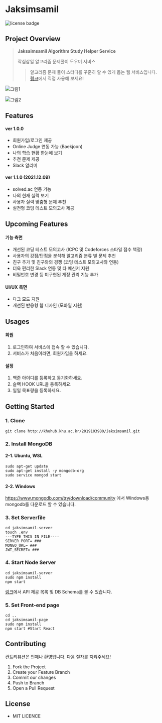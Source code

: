 # Jaksimsamil

![license badge](https://img.shields.io/github/license/FacerAin/OSS-Jaksimsamil)

## Project Overview

> **Jaksaimsamil Algorithm Study Helper Service**
>
> 작심삼일 알고리즘 문제풀이 도우미 서비스<br/>
>
> > 알고리즘 문제 풀이 스터디를 꾸준히 할 수 있게 돕는 웹 서비스입니다.
> > <br> [링크](http://facerain.dcom.club)에서 직접 사용해 보세요!

![그림1](https://user-images.githubusercontent.com/16442978/85690047-236d1d00-b70e-11ea-8d2b-480593c0daf3.png)

![그림2](https://user-images.githubusercontent.com/16442978/85690058-2536e080-b70e-11ea-98cd-45fdf04084ce.png)

## Features

#### ver 1.0.0
- 회원가입/로그인 제공
- Online Judge 연동 가능 (Baekjoon)
- 나의 학습 현황 한눈에 보기
- 추천 문제 제공
- Slack 알리미

#### ver 1.1.0 (2021.12.09)
- solved.ac 연동 기능
- 나의 현재 실력 보기
- 사용자 실력 맞춤형 문제 추천
- 실전형 코딩 테스트 모의고사 제공

## Upcoming Features

#### 기능 측면
- 개선된 코딩 테스트 모의고사 (ICPC 및 Codeforces 스타일 점수 책정)
- 사용자의 강점/단점을 분석해 알고리즘 분류 별 문제 추천
- 친구 추가 및 친구와의 경쟁 (코딩 테스트 모의고사와 연동)
- 더욱 편리한 Slack 연동 및 타 메신저 지원
- 비밀번호 변경 등 미구현된 계정 관리 기능 추가

#### UI/UX 측면
- 다크 모드 지원
- 개선된 반응형 웹 디자인 (모바일 지원)

## Usages

#### 회원

1. 로그인하여 서비스에 접속 할 수 있습니다.
2. 서비스가 처음이라면, 회원가입을 하세요.
   <br>

#### 설정

1. 백준 아이디를 등록하고 동기화하세요.
2. 슬랙 HOOK URL을 등록하세요.
3. 일일 목표량을 등록하세요.

## Getting Started

### 1. Clone

```
git clone http://khuhub.khu.ac.kr/2019103980/Jaksimsamil.git
```

### 2. Install MongoDB

#### 2-1. Ubuntu, WSL

```
sudo apt-get update
sudo apt-get install -y mongodb-org
sudo service mongod start
```

#### 2-2. Windows

https://www.mongodb.com/try/download/community 에서 Windows용 mongodb를 다운로드 할 수 있습니다.

### 3. Set Serverfile

```
cd jaksimsamil-server
touch .env
---TYPE THIS IN FILE----
SERVER_PORT= ###
MONGO_URL= ###
JWT_SECRET= ###
```

### 4. Start Node Server

```
cd jaksimsamil-server
sudo npm install
npm start
```

[링크](/jaksimsamil-server/README.md)에서 API 제공 목록 및 DB Schema를 볼 수 있습니다.
<br>

### 5. Set Front-end page

```
cd ..
cd jaksimsamil-page
sudo npm install
npm start #Start React
```

## Contributing

컨트리뷰션은 언제나 환영입니다. 다음 절차를 지켜주세요!

1. Fork the Project
2. Create your Feature Branch
3. Commit our changes
4. Push to Branch
5. Open a Pull Request

## License

- MIT LICENCE
